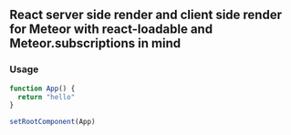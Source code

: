 ## React server side render and client side render for Meteor with react-loadable and Meteor.subscriptions in mind

### Usage
```jsx
function App() {
  return "hello"
}

setRootComponent(App)
```
